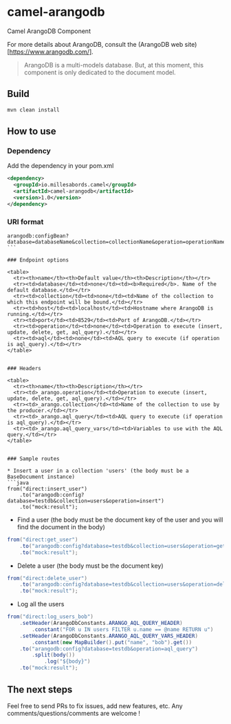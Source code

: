 # camel-arangodb
Camel ArangoDB Component

For more details about ArangoDB, consult the (ArangoDB web site)[https://www.arangodb.com/].

> ArangoDB is a multi-models database. But, at this moment, this component is only dedicated to the document model.


## Build

```bash
mvn clean install
```

## How to use

### Dependency

Add the dependency in your pom.xml
```xml
<dependency>
  <groupId>io.millesabords.camel</groupId>
  <artifactId>camel-arangodb</artifactId>
  <version>1.0</version>
</dependency>
```

### URI format

```
arangodb:configBean?database=databaseName&collection=collectionName&operation=operationName[&moreOptions...]
`̀ `

### Endpoint options

<table>
  <tr><th>name</th><th>Default value</th><th>Description</th></tr>
  <tr><td>database</td><td>none</td><td><b>Required</b>. Name of the default database.</td></tr>
  <tr><td>collection</td><td>none</td><td>Name of the collection to which this endpoint will be bound.</td></tr>
  <tr><td>host</td><td>localhost</td><td>Hostname where ArangoDB is running.</td></tr>
  <tr><td>port</td><td>8529</td><td>Port of ArangoDB.</td></tr>
  <tr><td>operation</td><td>none</td><td>Operation to execute (insert, update, delete, get, aql_query).</td></tr>
  <tr><td>aql</td><td>none</td><td>AQL query to execute (if operation is aql_query).</td></tr>
</table>


### Headers

<table>
  <tr><th>name</th><th>Description</th></tr>
  <tr><td>_arango.operation</td><td>Operation to execute (insert, update, delete, get, aql_query).</td></tr>
  <tr><td>_arango.collection</td><td>Name of the collection to use by the producer.</td></tr>
  <tr><td>_arango.aql_query</td><td>AQL query to execute (if operation is aql_query).</td></tr>
  <tr><td>_arango.aql_query_vars</td><td>Variables to use with the AQL query.</td></tr>
</table>


### Sample routes

* Insert a user in a collection 'users' (the body must be a BaseDocument instance)
```java
from("direct:insert_user")
    .to("arangodb:config?database=testdb&collection=users&operation=insert")
    .to("mock:result");
```

* Find a user (the body must be the document key of the user and you will find the document in the body)
```java
from("direct:get_user")
    .to("arangodb:config?database=testdb&collection=users&operation=get")
    .to("mock:result");
```

* Delete a user (the body must be the document key)
```java
from("direct:delete_user")
    .to("arangodb:config?database=testdb&collection=users&operation=delete")
    .to("mock:result");
```

* Log all the users

```java
from("direct:log_users_bob")
    .setHeader(ArangoDbConstants.ARANGO_AQL_QUERY_HEADER)
        .constant("FOR u IN users FILTER u.name == @name RETURN u")
    .setHeader(ArangoDbConstants.ARANGO_AQL_QUERY_VARS_HEADER)
        .constant(new MapBuilder().put("name", "bob").get())
    .to("arangodb:config?database=testdb&operation=aql_query")
        .split(body())
            .log("${body}")
    .to("mock:result");
```


## The next steps

Feel free to send PRs to fix issues, add new features, etc. Any comments/questions/comments are welcome ! 